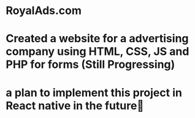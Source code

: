 # RoyalAds.com
# Created a website for a advertising company using HTML, CSS, JS and PHP for forms (Still Progressing)
# a plan to implement this project in React native in the future🤞
